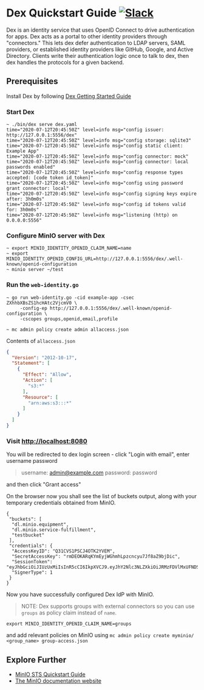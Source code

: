 # Dex Quickstart Guide [![Slack](https://slack.min.io/slack?type=svg)](https://slack.min.io)

Dex is an identity service that uses OpenID Connect to drive authentication for apps. Dex acts as a portal to other identity providers through "connectors." This lets dex defer authentication to LDAP servers, SAML providers, or established identity providers like GitHub, Google, and Active Directory. Clients write their authentication logic once to talk to dex, then dex handles the protocols for a given backend.

## Prerequisites

Install Dex by following [Dex Getting Started Guide](https://dexidp.io/docs/getting-started/)

### Start Dex

```
~ ./bin/dex serve dex.yaml
time="2020-07-12T20:45:50Z" level=info msg="config issuer: http://127.0.0.1:5556/dex"
time="2020-07-12T20:45:50Z" level=info msg="config storage: sqlite3"
time="2020-07-12T20:45:50Z" level=info msg="config static client: Example App"
time="2020-07-12T20:45:50Z" level=info msg="config connector: mock"
time="2020-07-12T20:45:50Z" level=info msg="config connector: local passwords enabled"
time="2020-07-12T20:45:50Z" level=info msg="config response types accepted: [code token id_token]"
time="2020-07-12T20:45:50Z" level=info msg="config using password grant connector: local"
time="2020-07-12T20:45:50Z" level=info msg="config signing keys expire after: 3h0m0s"
time="2020-07-12T20:45:50Z" level=info msg="config id tokens valid for: 3h0m0s"
time="2020-07-12T20:45:50Z" level=info msg="listening (http) on 0.0.0.0:5556"
```

### Configure MinIO server with Dex

```
~ export MINIO_IDENTITY_OPENID_CLAIM_NAME=name
~ export MINIO_IDENTITY_OPENID_CONFIG_URL=http://127.0.0.1:5556/dex/.well-known/openid-configuration
~ minio server ~/test
```

### Run the `web-identity.go`

```
~ go run web-identity.go -cid example-app -csec ZXhhbXBsZS1hcHAtc2VjcmV0 \
     -config-ep http://127.0.0.1:5556/dex/.well-known/openid-configuration \
     -cscopes groups,openid,email,profile
```

```
~ mc admin policy create admin allaccess.json
```

Contents of `allaccess.json`

```json
{
  "Version": "2012-10-17",
  "Statement": [
    {
      "Effect": "Allow",
      "Action": [
        "s3:*"
      ],
      "Resource": [
        "arn:aws:s3:::*"
      ]
    }
  ]
}
```

### Visit <http://localhost:8080>

You will be redirected to dex login screen - click "Login with email", enter username password
> username: admin@example.com
> password: password

and then click "Grant access"

On the browser now you shall see the list of buckets output, along with your temporary credentials obtained from MinIO.

```
{
 "buckets": [
  "dl.minio.equipment",
  "dl.minio.service-fulfillment",
  "testbucket"
 ],
 "credentials": {
  "AccessKeyID": "Q31CVS1PSCJ4OTK2YVEM",
  "SecretAccessKey": "rmDEOKARqKYmEyjWGhmhLpzcncyu7Jf8aZ9bjDic",
  "SessionToken": "eyJhbGciOiJIUzUxMiIsInR5cCI6IkpXVCJ9.eyJhY2Nlc3NLZXkiOiJRMzFDVlMxUFNDSjRPVEsyWVZFTSIsImF0X2hhc2giOiI4amItZFE2OXRtZEVueUZaMUttNWhnIiwiYXVkIjoiZXhhbXBsZS1hcHAiLCJlbWFpbCI6ImFkbWluQGV4YW1wbGUuY29tIiwiZW1haWxfdmVyaWZpZWQiOnRydWUsImV4cCI6IjE1OTQ2MDAxODIiLCJpYXQiOjE1OTQ1ODkzODQsImlzcyI6Imh0dHA6Ly8xMjcuMC4wLjE6NTU1Ni9kZXgiLCJuYW1lIjoiYWRtaW4iLCJzdWIiOiJDaVF3T0dFNE5qZzBZaTFrWWpnNExUUmlOek10T1RCaE9TMHpZMlF4TmpZeFpqVTBOallTQld4dlkyRnMifQ.nrbzIJz99Om7TvJ04jnSTmhvlM7aR9hMM1Aqjp2ONJ1UKYCvegBLrTu6cYR968_OpmnAGJ8vkd7sIjUjtR4zbw",
  "SignerType": 1
 }
}
```

Now you have successfully configured Dex IdP with MinIO.

> NOTE: Dex supports groups with external connectors so you can use `groups` as policy claim instead of `name`.

```
export MINIO_IDENTITY_OPENID_CLAIM_NAME=groups
```

and add relevant policies on MinIO using `mc admin policy create myminio/ <group_name> group-access.json`

## Explore Further

- [MinIO STS Quickstart Guide](https://min.io/docs/minio/linux/developers/security-token-service.html)
- [The MinIO documentation website](https://min.io/docs/minio/linux/index.html)
